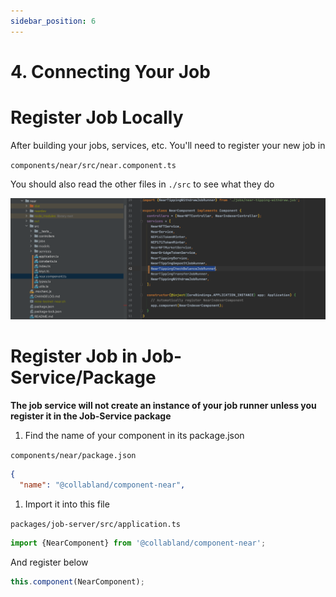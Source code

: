 ```yaml
---
sidebar_position: 6
---
```


# 4. Connecting Your Job

# Register Job Locally

After building your jobs, services, etc.  You'll need to register your new job in

`components/near/src/near.component.ts`

You should also read the other files in `./src` to see what they do

![Connecting your job](./img/img3.png)

# Register Job in Job-Service/Package

**The job service will not create an instance of your job runner unless you register it in the Job-Service package**

1. Find the name of your component in its package.json 

`components/near/package.json`

```json
{
  "name": "@collabland/component-near",
```

1. Import it into this file

`packages/job-server/src/application.ts`

```jsx
import {NearComponent} from '@collabland/component-near';
```

And register below

```jsx
this.component(NearComponent);
```